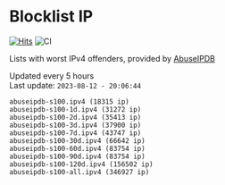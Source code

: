 # Blocklist IP

[![Hits](https://hits.seeyoufarm.com/api/count/incr/badge.svg?url=https%3A%2F%2Fgithub.com%2Fborestad%2Fblocklist-ip%2F&count_bg=%2379C83D&title_bg=%23555555&icon=&icon_color=%23E7E7E7&title=hits&edge_flat=false)](https://hits.seeyoufarm.com)  ![CI](https://img.shields.io/github/workflow/status/borestad/blocklist-ip/CI?style=flat-square)

Lists with worst IPv4 offenders, provided by [AbuseIPDB](https://www.abuseipdb.com/)

<!-- FOOTER-PLACEHOLDER -->
Updated every 5 hours<br>
Last update: `2023-08-12 - 20:06:44`
```
abuseipdb-s100.ipv4 (18315 ip)
abuseipdb-s100-1d.ipv4 (31272 ip)
abuseipdb-s100-2d.ipv4 (35413 ip)
abuseipdb-s100-3d.ipv4 (37900 ip)
abuseipdb-s100-7d.ipv4 (43747 ip)
abuseipdb-s100-30d.ipv4 (66642 ip)
abuseipdb-s100-60d.ipv4 (83754 ip)
abuseipdb-s100-90d.ipv4 (83754 ip)
abuseipdb-s100-120d.ipv4 (156502 ip)
abuseipdb-s100-all.ipv4 (346927 ip)
```
